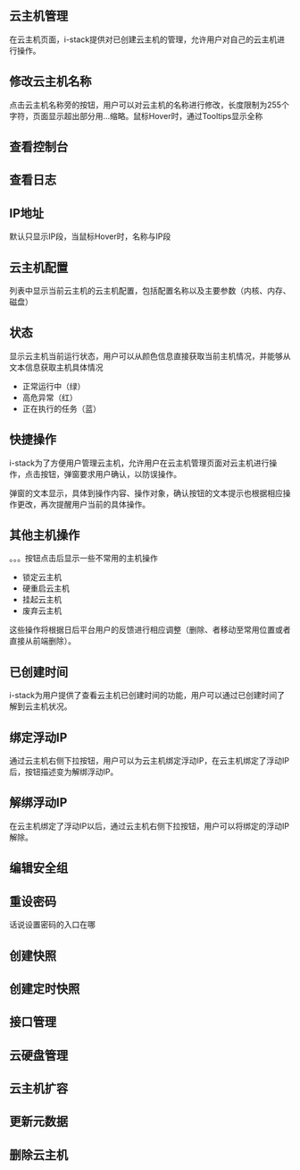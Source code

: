 ## 云主机管理

在云主机页面，i-stack提供对已创建云主机的管理，允许用户对自己的云主机进行操作。

## 修改云主机名称

点击云主机名称旁的按钮，用户可以对云主机的名称进行修改，长度限制为255个字符，页面显示超出部分用...缩略。鼠标Hover时，通过Tooltips显示全称

## 查看控制台

## 查看日志

## IP地址

默认只显示IP段，当鼠标Hover时，名称与IP段

## 云主机配置

列表中显示当前云主机的云主机配置，包括配置名称以及主要参数（内核、内存、磁盘）

## 状态

显示云主机当前运行状态，用户可以从颜色信息直接获取当前主机情况，并能够从文本信息获取主机具体情况
+ 正常运行中（绿）
+ 高危异常（红）
+ 正在执行的任务（蓝）

## 快捷操作

i-stack为了方便用户管理云主机，允许用户在云主机管理页面对云主机进行操作，点击按钮，弹窗要求用户确认，以防误操作。

弹窗的文本显示，具体到操作内容、操作对象，确认按钮的文本提示也根据相应操作更改，再次提醒用户当前的具体操作。

## 其他主机操作

。。。按钮点击后显示一些不常用的主机操作
+ 锁定云主机
+ 硬重启云主机
+ 挂起云主机
+ 废弃云主机

这些操作将根据日后平台用户的反馈进行相应调整（删除、者移动至常用位置或者直接从前端删除）。

## 已创建时间

i-stack为用户提供了查看云主机已创建时间的功能，用户可以通过已创建时间了解到云主机状况。

## 绑定浮动IP

通过云主机右侧下拉按钮，用户可以为云主机绑定浮动IP，在云主机绑定了浮动IP后，按钮描述变为解绑浮动IP。

## 解绑浮动IP

在云主机绑定了浮动IP以后，通过云主机右侧下拉按钮，用户可以将绑定的浮动IP解除。

## 编辑安全组

## 重设密码

话说设置密码的入口在哪

## 创建快照

## 创建定时快照

## 接口管理

## 云硬盘管理

## 云主机扩容

## 更新元数据

## 删除云主机
